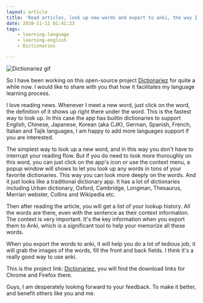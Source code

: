 ```yaml
---
layout: article
title: 'Read articles, look up new words and export to anki, the way I learn English'
date: 2020-11-11 01:41:23
tags: 
    - learning-language
    - learning-english
    - Dictionariez 

---
```

![Dictionariez gif](https://github.com/pnlpal/dictionaries/raw/master/readme_images/optimized.gif)


So I have been working on this open-source project [Dictionariez] for quite a while now. I would like to share with you that how it facilitates my language learning process.

I love reading news. Whenever I meet a new word, just click on the word, the definition of it shows up right there under the word. This is the fastest way to look up. In this case the app has builtin dictionaries to support English, Chinese, Japanese, Korean (aka CJK), German, Spanish, French, Italian and Tajik languages, I am happy to add more languages support if you are interested.

The simplest way to look up a new word, and in this way you don't have to interrupt your reading flow. But if you do need to look more thoroughly on this word, you can just click on the app's icon or use the context menu, a popup window will shows to let you look up any words in tons of your favorite dictionaries. This way you can look more deeply on the words. And it just looks like a traditional dictionary app. It has a lot of dictionaries including Urban dictionary, Oxford, Cambridge, Longman, Thesaurus, Merrian webster, Collins and Wikipedia etc.

Then after reading the article, you will get a list of your lookup history. All the words are there, even with the sentence as their context information. The context is very important. It's the key information when you export them to Anki, which is a significant tool to help your memorize all these words.

When you export the words to anki, it will help you do a lot of tedious job, it will grab the images of the words, fill the front and back fields. I think it's a really good way to use anki.

This is the project link: [Dictionariez], you will find the download links for Chrome and Firefox there.

Guys, I am desperately looking forward to your feedback. To make it better, and benefit others like you and me.


[Dictionariez]: https://github.com/pnlpal/dictionaries 